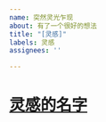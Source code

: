 ```yaml
---
name: 突然灵光乍现
about: 有了一个很好的想法
title: "[灵感]"
labels: 灵感
assignees: ''

---
```


# [灵感的名字](灵感链接(没有可以不写))

[//]: # (任意内容)
